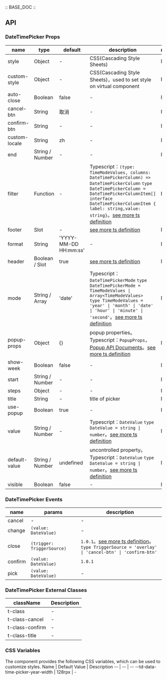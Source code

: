 :: BASE_DOC ::

## API

### DateTimePicker Props

name | type | default | description | required
-- | -- | -- | -- | --
style | Object | - | CSS(Cascading Style Sheets) | N
custom-style | Object | - | CSS(Cascading Style Sheets)，used to set style on virtual component | N
auto-close | Boolean | false | \- | N
cancel-btn | String | 取消 | \- | N
confirm-btn | String | - | \- | N
custom-locale | String | zh | \- | N
end | String / Number | - | \- | N
filter | Function | - | Typescript：`(type: TimeModeValues, columns: DateTimePickerColumn) => DateTimePickerColumn` `type DateTimePickerColumn = DateTimePickerColumnItem[]` `interface DateTimePickerColumnItem { label: string,value: string}`。[see more ts definition](https://github.com/Tencent/tdesign-miniprogram/tree/develop/src/date-time-picker/type.ts) | N
footer | Slot | - | [see more ts definition](https://github.com/Tencent/tdesign-miniprogram/blob/develop/src/common/common.ts) | N
format | String | 'YYYY-MM-DD HH:mm:ss' | \- | N
header | Boolean / Slot | true | [see more ts definition](https://github.com/Tencent/tdesign-miniprogram/blob/develop/src/common/common.ts) | N
mode | String / Array | 'date' | Typescript：`DateTimePickerMode` `type DateTimePickerMode = TimeModeValues \| Array<TimeModeValues> ` `type TimeModeValues = 'year' \| 'month' \| 'date' \| 'hour' \| 'minute' \| 'second'`。[see more ts definition](https://github.com/Tencent/tdesign-miniprogram/tree/develop/src/date-time-picker/type.ts) | N
popup-props | Object | {} | popup properties。Typescript：`PopupProps`，[Popup API Documents](./popup?tab=api)。[see more ts definition](https://github.com/Tencent/tdesign-miniprogram/tree/develop/src/date-time-picker/type.ts) | N
show-week | Boolean | false | \- | N
start | String / Number | - | \- | N
steps | Object | - | \- | N
title | String | - | title of picker | N
use-popup | Boolean | true | \- | N
value | String / Number | - | Typescript：`DateValue` `type DateValue = string \| number`。[see more ts definition](https://github.com/Tencent/tdesign-miniprogram/tree/develop/src/date-time-picker/type.ts) | N
default-value | String / Number | undefined | uncontrolled property。Typescript：`DateValue` `type DateValue = string \| number`。[see more ts definition](https://github.com/Tencent/tdesign-miniprogram/tree/develop/src/date-time-picker/type.ts) | N
visible | Boolean | false | \- | N

### DateTimePicker Events

name | params | description
-- | -- | --
cancel | \- | \-
change | `(value: DateValue)` | \-
close | `(trigger: TriggerSource)` | `1.0.1`。[see more ts definition](https://github.com/Tencent/tdesign-miniprogram/tree/develop/src/date-time-picker/type.ts)。<br/>`type TriggerSource = 'overlay' \| 'cancel-btn' \| 'confirm-btn'`<br/>
confirm | `(value: DateValue)` | `1.0.1`
pick | `(value: DateValue)` | \-

### DateTimePicker External Classes

className | Description
-- | --
t-class | \-
t-class-cancel | \-
t-class-confirm | \-
t-class-title | \-

### CSS Variables

The component provides the following CSS variables, which can be used to customize styles.
Name | Default Value | Description 
-- | -- | --
--td-data-time-picker-year-width | 128rpx | -